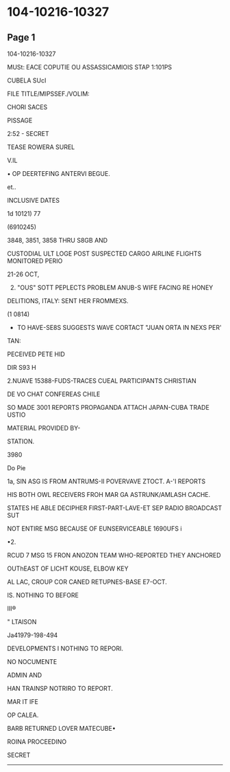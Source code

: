 # 104-10216-10327

## Page 1

104-10216-10327

MUSt: EACE COPUTIE OU ASSASSICAMIOIS STAP 1:101PS

CUBELA SUcI

FILE TITLE/MIPSSEF./VOLIM:

CHORI SACES

PISSAGE

2:52 - SECRET

TEASE ROWERA SUREL

V.IL

• OP DEERTEFING ANTERVI BEGUE.

et..

INCLUSIVE DATES

1d 10121) 77

(6910245)

3848, 3851, 3858 THRU S8GB AND

CUSTODIAL ULT LOGE POST SUSPECTED CARGO AIRLINE FLIGHTS MONITORED PERIO

21-26 OCT,

2. "OUS" SOTT PEPLECTS PROBLEM ANUB-S WIFE FACING RE HONEY

DELITIONS, ITALY: SENT HER FROMMEXS.

(1 0814)

- TO HAVE-SE8S SUGGESTS WAVE CORTACT "JUAN ORTA IN NEXS PER'

TAN:

PECEIVED PETE HID

DIR S93 H

2.NUAVE 15388-FUDS-TRACES CUEAL PARTICIPANTS CHRISTIAN

DE VO CHAT CONFEREAS CHILE

SO MADE 3001 REPORTS PROPAGANDA ATTACH JAPAN-CUBA TRADE USTIO

MATERIAL PROVIDED BY-

STATION.

3980

Do Pie

1a, SIN ASG IS FROM ANTRUMS-II POVERVAVE ZTOCT. A-'I REPORTS

HIS BOTH OWL RECEIVERS FROH MAR GA ASTRUNK/AMLASH CACHE.

STATES HE ABLE DECIPHER FIRST-PART-LAVE-ET SEP RADIO BROADCAST SUT

NOT ENTIRE MSG BECAUSE OF EUNSERVICEABLE 1690UFS i

•2.

RCUD 7 MSG 15 FRON ANOZON TEAM WHO-REPORTED THEY ANCHORED

OUThEAST OF LICHT KOUSE, ELBOW KEY

AL LAC, CROUP COR CANED RETUPNES-BASE E7-OCT.

IS. NOTHING TO BEFORE

III®

" LTAISON

Ja41979-198-494

DEVELOPMENTS I NOTHING TO REPORI.

NO NOCUMENTE

ADMIN AND

HAN TRAINSP NOTRIRO TO REPORT.

MAR IT IFE

OP CALEA.

BARB RETURNED LOVER MATECUBE•

ROINA PROCEEDINO

SECRET

---

